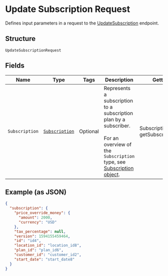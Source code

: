 
# Update Subscription Request

Defines input parameters in a request to the
[UpdateSubscription](../../doc/api/subscriptions.md#update-subscription) endpoint.

## Structure

`UpdateSubscriptionRequest`

## Fields

| Name | Type | Tags | Description | Getter |
|  --- | --- | --- | --- | --- |
| `Subscription` | [`Subscription`](../../doc/models/subscription.md) | Optional | Represents a subscription to a subscription plan by a subscriber.<br><br>For an overview of the `Subscription` type, see<br>[Subscription object](https://developer.squareup.com/docs/subscriptions-api/overview#subscription-object-overview). | Subscription getSubscription() |

## Example (as JSON)

```json
{
  "subscription": {
    "price_override_money": {
      "amount": 2000,
      "currency": "USD"
    },
    "tax_percentage": null,
    "version": 1594155459464,
    "id": "id4",
    "location_id": "location_id8",
    "plan_id": "plan_id6",
    "customer_id": "customer_id2",
    "start_date": "start_date8"
  }
}
```


